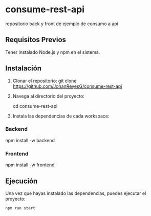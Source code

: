 # consume-rest-api
repositorio back y front de ejemplo de consumo a api

## Requisitos Previos

Tener instalado Node.js y npm en el sistema.

## Instalación

1. Clonar el repositorio:
    git clone https://github.com/JohanReyesG/consume-rest-api

2. Navega al directorio del proyecto:

    cd consume-rest-api

3. Instala las dependencias de cada workspace:

### Backend

npm install -w backend

### Frontend

npm install -w frontend

## Ejecución

Una vez que hayas instalado las dependencias, puedes ejecutar el proyecto:

    npm run start